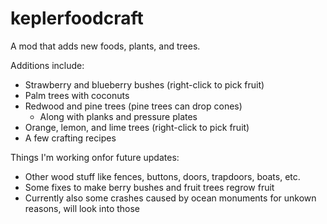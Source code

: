 # keplerfoodcraft
A mod that adds new foods, plants, and trees.

Additions include:

- Strawberry and blueberry bushes (right-click to pick fruit)
- Palm trees with coconuts
- Redwood and pine trees (pine trees can drop cones)
  - Along with planks and pressure plates
- Orange, lemon, and lime trees (right-click to pick fruit)
- A few crafting recipes

Things I'm working onfor future updates:

- Other wood stuff like fences, buttons, doors, trapdoors, boats, etc.
- Some fixes to make berry bushes and fruit trees regrow fruit
- Currently also some crashes caused by ocean monuments for unkown reasons, will look into those
